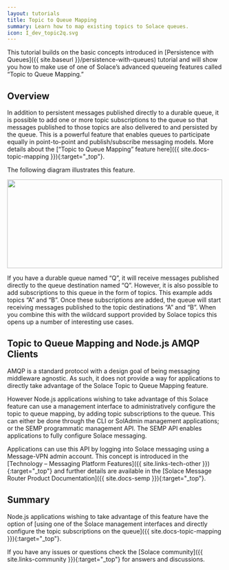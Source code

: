 ```yaml
---
layout: tutorials
title: Topic to Queue Mapping
summary: Learn how to map existing topics to Solace queues.
icon: I_dev_topic2q.svg
---
```


This tutorial builds on the basic concepts introduced in [Persistence with Queues]({{ site.baseurl }}/persistence-with-queues) tutorial and will show you how to make use of one of Solace’s advanced queueing features called “Topic to Queue Mapping.”

## Overview

In addition to persistent messages published directly to a durable queue, it is possible to add one or more topic subscriptions to the queue so that messages published to those topics are also delivered to and persisted by the queue. This is a powerful feature that enables queues to participate equally in point-to-point and publish/subscribe messaging models. More details about the [“Topic to Queue Mapping” feature here]({{ site.docs-topic-mapping }}){:target="_top"}.

The following diagram illustrates this feature.

<img src="{{ site.baseurl }}/images/topic-to-queue-mapping-details.png" width="500" height="206" />

If you have a durable queue named “Q”, it will receive messages published directly to the queue destination named “Q”. However, it is also possible to add subscriptions to this queue in the form of topics. This example adds topics “A” and “B”. Once these subscriptions are added, the queue will start receiving messages published to the topic destinations “A” and “B”. When you combine this with the wildcard support provided by Solace topics this opens up a number of interesting use cases.

## Topic to Queue Mapping and Node.js AMQP Clients

AMQP is a standard protocol with a design goal of being messaging middleware agnostic. As such, it does not provide a way for applications to directly take advantage of the Solace Topic to Queue Mapping feature.

However Node.js applications wishing to take advantage of this Solace feature can use a management interface to administratively configure the topic to queue mapping, by adding topic subscriptions to the queue. This can either be done through the CLI or SolAdmin management applications; or the SEMP programmatic management API. The SEMP API enables applications to fully configure Solace messaging.

Applications can use this API by logging into Solace messaging using a Message-VPN admin account. This concept is introduced in the [Technology – Messaging Platform Features]({{ site.links-tech-other }}){:target="_top"} and further details are available in the [Solace Message Router Product Documentation]({{ site.docs-semp }}){:target="_top"}.

## Summary

Node.js applications wishing to take advantage of this feature have the option of [using one of the Solace management interfaces and directly configure the topic subscriptions on the queue]({{ site.docs-topic-mapping }}){:target="_top"}.

If you have any issues or questions check the [Solace community]({{ site.links-community }}){:target="_top"} for answers and discussions.
